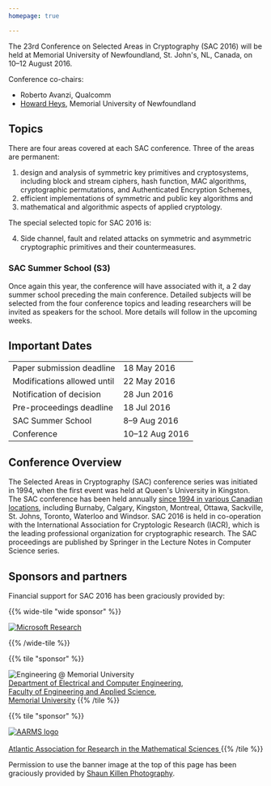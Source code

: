 ```yaml
---
homepage: true

---
```


The 23rd Conference on Selected Areas in Cryptography (SAC 2016) will be held at
Memorial University of Newfoundland, St. John's, NL, Canada,
on 10–12 August 2016.

Conference co-chairs:

* Roberto Avanzi, Qualcomm
* [Howard Heys](https://www.mun.ca/engineering/about/people/howardheys.php),
  Memorial University of Newfoundland


## Topics
There are four areas covered at each SAC conference. Three of the areas are permanent:

1. design and analysis of symmetric key primitives and cryptosystems,
   including block and stream ciphers, hash function, MAC algorithms,
   cryptographic permutations, and Authenticated Encryption Schemes,
1. efficient implementations of symmetric and public key algorithms and
1. mathematical and algorithmic aspects of applied cryptology.

The special selected topic for SAC 2016 is:

<ol start="4">
<li>Side channel, fault and related attacks on symmetric and asymmetric
    cryptographic primitives and their countermeasures.</li>
</ol>


### SAC Summer School (S3)

Once again this year, the conference will have associated with it, a 2 day
summer school preceding the main conference. Detailed subjects will be selected
from the four conference topics and leading researchers will be invited as
speakers for the school. More details will follow in the upcoming weeks.


## Important Dates

|                                |                    |
|--------------------------------|--------------------|
| Paper submission deadline      |        18 May 2016 |
| Modifications allowed until    |        22 May 2016 |
| Notification of decision       |        28 Jun 2016 |
| Pre-proceedings deadline       |        18 Jul 2016 |
| SAC Summer School              |       8–9 Aug 2016 |
| Conference                     |     10–12 Aug 2016 |


## Conference Overview
The Selected Areas in Cryptography (SAC) conference series was initiated in
1994, when the first event was held at Queen's University in Kingston.
The SAC conference has been held annually
[since 1994 in various Canadian locations](http://sacconference.org/SAC-history.html),
including Burnaby, Calgary, Kingston, Montreal, Ottawa, Sackville, St. Johns,
Toronto, Waterloo and Windsor.
SAC 2016 is held in co-operation with the
International Association for Cryptologic Research (IACR),
which is the leading professional organization for cryptographic research.
The SAC proceedings are published by Springer in the
Lecture Notes in Computer Science series.


## Sponsors and partners

Financial support for SAC 2016 has been graciously provided by:

<div class="row">

{{% wide-tile "wide sponsor" %}}
<div class="logo">
  <div class="dummy"></div>
  <a href="http://research.microsoft.com/en-us/">
    <img src="images/microsoft-research.jpeg" alt="Microsoft Research"/>
  </a>
</div>

{{% /wide-tile %}}

{{% tile "sponsor" %}}
<div class="logo">
  <div class="dummy"></div>
  <img src="https://www.mun.ca/engineering/images/content/9_rs.jpg"
    alt="Engineering @ Memorial University"/>
</div>

<a href="https://www.mun.ca/engineering/ece">
  Department of Electrical and Computer Engineering</a>,
<br/>
<a href="https://www.mun.ca/engineering">
  Faculty of Engineering and Applied Science</a>,
<br/>
<a href="https://www.mun.ca/">
  Memorial University</a>
{{% /tile %}}

{{% tile "sponsor" %}}
<a href="https://aarms.math.ca/">
  <div class="logo">
    <div class="dummy"></div>
    <img src="images/aarms.png" alt="AARMS logo"/>
  </div>
  <br/>
  Atlantic Association for Research in the Mathematical Sciences
</a>
{{% /tile %}}

</div>

Permission to use the banner image at the top of this page has been graciously
provided by [Shaun Killen Photography](http://www.shaunkillenphotography.com).

